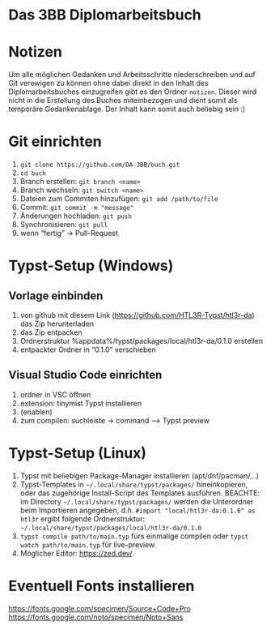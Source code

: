 # Das 3BB Diplomarbeitsbuch

# Notizen

Um alle möglichen Gedanken und Arbeitsschritte niederschreiben und auf Git verewigen zu können ohne dabei direkt in den Inhalt des Diplomarbeitsbuches einzugreifen gibt es den Ordner `notizen`. Dieser wird nicht in die Erstellung des Buches miteinbezogen und dient somit als temporäre Gedankenablage. Der Inhalt kann somit auch beliebig sein :)

# Git einrichten

1. `git clone https://github.com/DA-3BB/buch.git`
2. `cd buch`
3. Branch erstellen: `git branch <name>`
4. Branch wechseln: `git switch <name>`
5. Dateien zum Commiten hinzufügen: `git add /path/to/file`
4. Commit: `git commit -m "message"`
5. Änderungen hochladen: `git push`
6. Synchronisieren: `git pull`
8. wenn “fertig” -> Pull-Request

# Typst-Setup (Windows)

## Vorlage einbinden
1. von github mit diesem Link (https://github.com/HTL3R-Typst/htl3r-da) das Zip herunterladen
2. das Zip entpacken
3. Ordnerstruktur %appdata%/typst/packages/local/htl3r-da/0.1.0 erstellen
4. entpackter Ordner in “0.1.0” verschieben

## Visual Studio Code einrichten
1. ordner in VSC öffnen
2. extension: tinymist Typst installieren
3. (enablen)
4. zum compilen: suchleiste → command —> Typst preview

# Typst-Setup (Linux)

1. Typst mit beliebigen Package-Manager installieren (apt/dnf/pacman/...)
2. Typst-Templates in `~/.local/share/typst/packages/` hineinkopieren, oder das zugehörige Install-Script des Templates ausführen. BEACHTE: im Directory `~/.local/share/typst/packages/` werden die Unterordner beim Importieren angegeben, d.h. `#import "local/htl3r-da:0.1.0" as htl3r` ergibt folgende Ordnerstruktur: `~/.local/share/typst/packages/local/htl3r-da/0.1.0`
3. `typst compile path/to/main.typ` fürs einmalige compilen oder `typst watch path/to/main.typ` für live-preview.
4. Möglicher Editor: https://zed.dev/

# Eventuell Fonts installieren
https://fonts.google.com/specimen/Source+Code+Pro  
https://fonts.google.com/noto/specimen/Noto+Sans
